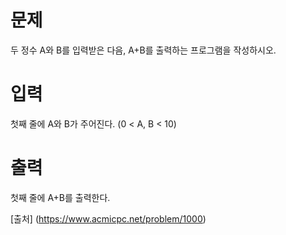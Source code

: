 # 문제
두 정수 A와 B를 입력받은 다음, A+B를 출력하는 프로그램을 작성하시오.

# 입력
첫째 줄에 A와 B가 주어진다. (0 < A, B < 10)

# 출력
첫째 줄에 A+B를 출력한다.

[출처] (https://www.acmicpc.net/problem/1000)
